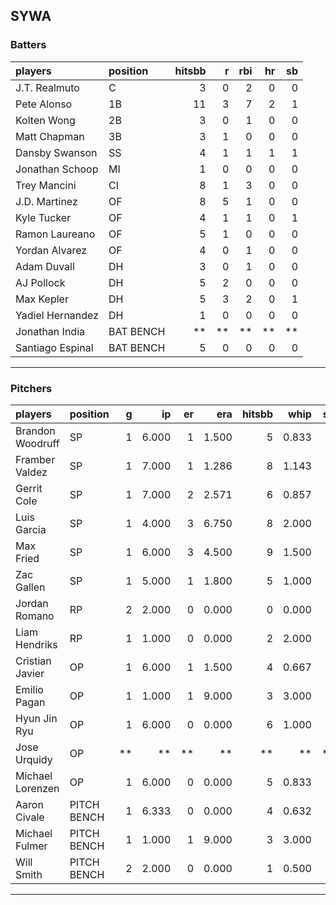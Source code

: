 ## SYWA

### Batters

 |players          |position  | hitsbb|  r| rbi| hr| sb| 
|:----------------|:---------|------:|--:|---:|--:|--:| 
|J.T. Realmuto    |C         |      3|  0|   2|  0|  0| 
|Pete Alonso      |1B        |     11|  3|   7|  2|  1| 
|Kolten Wong      |2B        |      3|  0|   1|  0|  0| 
|Matt Chapman     |3B        |      3|  1|   0|  0|  0| 
|Dansby Swanson   |SS        |      4|  1|   1|  1|  1| 
|Jonathan Schoop  |MI        |      1|  0|   0|  0|  0| 
|Trey Mancini     |CI        |      8|  1|   3|  0|  0| 
|J.D. Martinez    |OF        |      8|  5|   1|  0|  0| 
|Kyle Tucker      |OF        |      4|  1|   1|  0|  1| 
|Ramon Laureano   |OF        |      5|  1|   0|  0|  0| 
|Yordan Alvarez   |OF        |      4|  0|   1|  0|  0| 
|Adam Duvall      |DH        |      3|  0|   1|  0|  0| 
|AJ Pollock       |DH        |      5|  2|   0|  0|  0| 
|Max Kepler       |DH        |      5|  3|   2|  0|  1| 
|Yadiel Hernandez |DH        |      1|  0|   0|  0|  0| 
|Jonathan India   |BAT BENCH |     **| **|  **| **| **| 
|Santiago Espinal |BAT BENCH |      5|  0|   0|  0|  0| 

* * *

### Pitchers

 
|players          |position    |  g|    ip| er|   era| hitsbb|  whip| so|  w| sv| 
|:----------------|:-----------|--:|-----:|--:|-----:|------:|-----:|--:|--:|--:| 
|Brandon Woodruff |SP          |  1| 6.000|  1| 1.500|      5| 0.833|  6|  1|  0| 
|Framber Valdez   |SP          |  1| 7.000|  1| 1.286|      8| 1.143|  7|  1|  0| 
|Gerrit Cole      |SP          |  1| 7.000|  2| 2.571|      6| 0.857|  5|  1|  0| 
|Luis Garcia      |SP          |  1| 4.000|  3| 6.750|      8| 2.000|  4|  0|  0| 
|Max Fried        |SP          |  1| 6.000|  3| 4.500|      9| 1.500|  6|  0|  0| 
|Zac Gallen       |SP          |  1| 5.000|  1| 1.800|      5| 1.000|  4|  1|  0| 
|Jordan Romano    |RP          |  2| 2.000|  0| 0.000|      0| 0.000|  3|  0|  2| 
|Liam Hendriks    |RP          |  1| 1.000|  0| 0.000|      2| 2.000|  1|  0|  1| 
|Cristian Javier  |OP          |  1| 6.000|  1| 1.500|      4| 0.667|  9|  0|  0| 
|Emilio Pagan     |OP          |  1| 1.000|  1| 9.000|      3| 3.000|  1|  0|  1| 
|Hyun Jin Ryu     |OP          |  1| 6.000|  0| 0.000|      6| 1.000|  3|  1|  0| 
|Jose Urquidy     |OP          | **|    **| **|    **|     **|    **| **| **| **| 
|Michael Lorenzen |OP          |  1| 6.000|  0| 0.000|      5| 0.833|  5|  1|  0| 
|Aaron Civale     |PITCH BENCH |  1| 6.333|  0| 0.000|      4| 0.632|  3|  1|  0| 
|Michael Fulmer   |PITCH BENCH |  1| 1.000|  1| 9.000|      3| 3.000|  0|  0|  0| 
|Will Smith       |PITCH BENCH |  2| 2.000|  0| 0.000|      1| 0.500|  3|  0|  1| 


* * *


